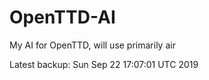 # OpenTTD-AI
My AI for OpenTTD, will use primarily air

Latest backup: Sun Sep 22 17:07:01 UTC 2019
